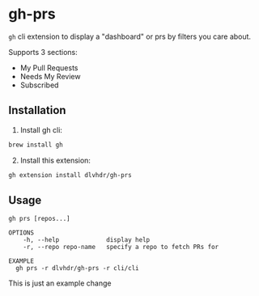 # gh-prs

`gh` cli extension to display a "dashboard" or prs by filters you care about.

Supports 3 sections:
* My Pull Requests
* Needs My Review
* Subscribed

## Installation

1. Install gh cli:

```sh
brew install gh
```

2. Install this extension:

```sh
gh extension install dlvhdr/gh-prs
```

## Usage

```
gh prs [repos...]

OPTIONS
    -h, --help             display help
    -r, --repo repo-name   specify a repo to fetch PRs for

EXAMPLE
  gh prs -r dlvhdr/gh-prs -r cli/cli
```

This is just an example change
